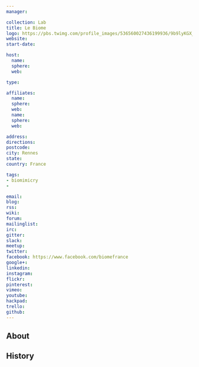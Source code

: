 ```yaml
---
manager:

collection: Lab
title: Le Biome
logo: https://pbs.twimg.com/profile_images/536560027436199936/9b9lyKGX_400x400.jpeg
website:
start-date:

host:
  name:
  sphere:
  web:

type:

affiliates:
  name:
  sphere:
  web:
  name:
  sphere:
  web:

address:
directions:
postcode:
city: Rennes
state:
country: France

tags:
- biomimicry
-

email:
blog:
rss:
wiki:
forum:
mailinglist:
irc:
gitter:
slack:
meetup:
twitter:
facebook: https://www.facebook.com/biomefrance
google+:
linkedin:
instagram:
flickr:
pinterest:
vimeo:
youtube:
hackpad:
trello:
github:
---
```


## About

## History
